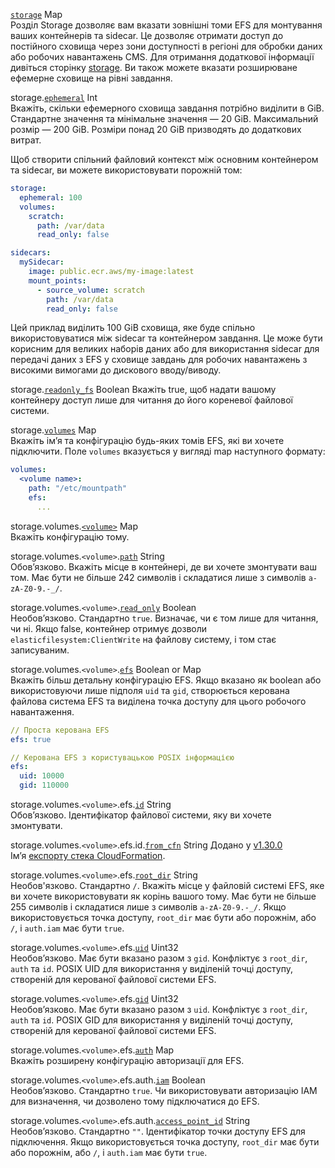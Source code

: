 <div class="separator"></div>

<a id="storage" href="#storage" class="field">`storage`</a> <span class="type">Map</span>  
Розділ Storage дозволяє вам вказати зовнішні томи EFS для монтування ваших контейнерів та sidecar. Це дозволяє отримати доступ до постійного сховища через зони доступності в регіоні для обробки даних або робочих навантажень CMS. Для отримання додаткової інформації дивіться сторінку [storage](../../developing/storage/). Ви також можете вказати розширюване ефемерне сховище на рівні завдання.

<span class="parent-field">storage.</span><a id="ephemeral" href="#ephemeral" class="field">`ephemeral`</a> <span class="type">Int</span>  
Вкажіть, скільки ефемерного сховища завдання потрібно виділити в GiB. Стандартне значення та мінімальне значення — 20 GiB. Максимальний розмір — 200 GiB. Розміри понад 20 GiB призводять до додаткових витрат.

Щоб створити спільний файловий контекст між основним контейнером та sidecar, ви можете використовувати порожній том:

```yaml
storage:
  ephemeral: 100
  volumes:
    scratch:
      path: /var/data
      read_only: false

sidecars:
  mySidecar:
    image: public.ecr.aws/my-image:latest
    mount_points:
      - source_volume: scratch
        path: /var/data
        read_only: false
```

Цей приклад виділить 100 GiB сховища, яке буде спільно використовуватися між sidecar та контейнером завдання. Це може бути корисним для великих наборів даних або для використання sidecar для передачі даних з EFS у сховище завдань для робочих навантажень з високими вимогами до дискового вводу/виводу.

<span class="parent-field">storage.</span><a id="storage-readonlyfs" href="#storage-readonlyfs" class="field">`readonly_fs`</a> <span class="type">Boolean</span>
Вкажіть true, щоб надати вашому контейнеру доступ лише для читання до його кореневої файлової системи.

<span class="parent-field">storage.</span><a id="volumes" href="#volumes" class="field">`volumes`</a> <span class="type">Map</span>  
Вкажіть імʼя та конфігурацію будь-яких томів EFS, які ви хочете підключити. Поле `volumes` вказується у вигляді map наступного формату:

```yaml
volumes:
  <volume name>:
    path: "/etc/mountpath"
    efs:
      ...
```

<span class="parent-field">storage.volumes.</span><a id="volume" href="#volume" class="field">`<volume>`</a> <span class="type">Map</span>  
Вкажіть конфігурацію тому.

<span class="parent-field">storage.volumes.`<volume>`.</span><a id="path" href="#path" class="field">`path`</a> <span class="type">String</span>  
Обовʼязково. Вкажіть місце в контейнері, де ви хочете змонтувати ваш том. Має бути не більше 242 символів і складатися лише з символів `a-zA-Z0-9.-_/`.

<span class="parent-field">storage.volumes.`<volume>`.</span><a id="read_only" href="#read-only" class="field">`read_only`</a> <span class="type">Boolean</span>  
Необовʼязково. Стандартно `true`. Визначає, чи є том лише для читання, чи ні. Якщо false, контейнер отримує дозволи `elasticfilesystem:ClientWrite` на файлову систему, і том стає записуваним.

<span class="parent-field">storage.volumes.`<volume>`.</span><a id="efs" href="#efs" class="field">`efs`</a> <span class="type">Boolean or Map</span>  
Вкажіть більш детальну конфігурацію EFS. Якщо вказано як boolean або використовуючи лише підполя `uid` та `gid`, створюється керована файлова система EFS та виділена точка доступу для цього робочого навантаження.

```yaml
// Проста керована EFS
efs: true

// Керована EFS з користувацькою POSIX інформацією
efs:
  uid: 10000
  gid: 110000
```

<span class="parent-field">storage.volumes.`<volume>`.efs.</span><a id="id" href="#id" class="field">`id`</a> <span class="type">String</span>  
Обовʼязково. Ідентифікатор файлової системи, яку ви хочете змонтувати.

<span class="parent-field">storage.volumes.`<volume>`.efs.id.</span><a id="from_cfn" href="#from_cfn" class="field">`from_cfn`</a> <span class="type">String</span> <span class="version">Додано у [v1.30.0](../../../blogs/release-v130/#deployment-actions)</span>  
Імʼя [експорту стека CloudFormation](https://docs.aws.amazon.com/AWSCloudFormation/latest/UserGuide/using-cfn-stack-exports.html).

<span class="parent-field">storage.volumes.`<volume>`.efs.</span><a id="root_dir" href="#root-dir" class="field">`root_dir`</a> <span class="type">String</span>  
Необов'язково. Стандартно `/`. Вкажіть місце у файловій системі EFS, яке ви хочете використовувати як корінь вашого тому. Має бути не більше 255 символів і складатися лише з символів `a-zA-Z0-9.-_/`. Якщо використовується точка доступу, `root_dir` має бути або порожнім, або `/`, і `auth.iam` має бути `true`.

<span class="parent-field">storage.volumes.`<volume>`.efs.</span><a id="uid" href="#uid" class="field">`uid`</a> <span class="type">Uint32</span>  
Необовʼязково. Має бути вказано разом з `gid`. Конфліктує з `root_dir`, `auth` та `id`. POSIX UID для використання у виділеній точці доступу, створеній для керованої файлової системи EFS.

<span class="parent-field">storage.volumes.`<volume>`.efs.</span><a id="gid" href="#gid" class="field">`gid`</a> <span class="type">Uint32</span>  
Необовʼязково. Має бути вказано разом з `uid`. Конфліктує з `root_dir`, `auth` та `id`. POSIX GID для використання у виділеній точці доступу, створеній для керованої файлової системи EFS.

<span class="parent-field">storage.volumes.`<volume>`.efs.</span><a id="auth" href="#auth" class="field">`auth`</a> <span class="type">Map</span>  
Вкажіть розширену конфігурацію авторизації для EFS.

<span class="parent-field">storage.volumes.`<volume>`.efs.auth.</span><a id="iam" href="#iam" class="field">`iam`</a> <span class="type">Boolean</span>  
Необовʼязково. Стандартно `true`. Чи використовувати авторизацію IAM для визначення, чи дозволено тому підключатися до EFS.

<span class="parent-field">storage.volumes.`<volume>`.efs.auth.</span><a id="access_point_id" href="#access-point-id" class="field">`access_point_id`</a> <span class="type">String</span>  
Необовʼязково. Стандартно `""`. Ідентифікатор точки доступу EFS для підключення. Якщо використовується точка доступу, `root_dir` має бути або порожнім, або `/`, і `auth.iam` має бути `true`.
